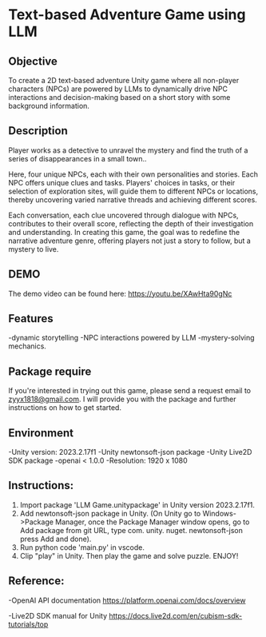 # Text-based Adventure Game using LLM
## Objective
To create a 2D text-based adventure Unity game where all non-player characters (NPCs) are powered by LLMs to dynamically drive NPC interactions and decision-making based on a short story with some background information.

## Description
Player works as a detective to unravel the mystery and find the truth of a series of disappearances in a small town.. 

Here, four unique NPCs, each with their own personalities and stories. Each NPC offers unique clues and tasks. Players' choices in tasks, or their selection of exploration sites, will guide them to different NPCs or locations, thereby uncovering varied narrative threads and achieving different scores.  
 
Each conversation, each clue uncovered through dialogue with NPCs, contributes to their overall score, reflecting the depth of their investigation and understanding. In creating this game, the goal was to redefine the narrative adventure genre, offering players not just a story to follow, but a mystery to live. 

## DEMO
The demo video can be found here: https://youtu.be/XAwHta90gNc

## Features
-dynamic storytelling
-NPC interactions powered by LLM
-mystery-solving mechanics.

## Package require
If you're interested in trying out this game, please send a request email to zyyx1818@gmail.com. I will provide you with the package and further instructions on how to get started.

## Environment
-Unity version: 2023.2.17f1
-Unity newtonsoft-json package
-Unity Live2D SDK package
-openai < 1.0.0
-Resolution: 1920 x 1080

## Instructions:
1. Import package 'LLM Game.unitypackage' in Unity version 2023.2.17f1.
2. Add newtonsoft-json package in Unity. (On Unity go to Windows->Package Manager, once the Package Manager window opens, go to Add package from git URL, type com. unity. nuget. newtonsoft-json press Add and done).
3. Run python code 'main.py' in vscode.
4. Clip "play" in Unity. Then play the game and solve puzzle. ENJOY!

## Reference:
-OpenAI API documentation
https://platform.openai.com/docs/overview

-Live2D SDK manual for Unity
https://docs.live2d.com/en/cubism-sdk-tutorials/top
